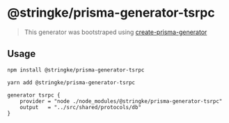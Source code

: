 # @stringke/prisma-generator-tsrpc

> This generator was bootstraped
> using [create-prisma-generator](https://github.com/YassinEldeeb/create-prisma-generator)

## Usage

```sh
npm install @stringke/prisma-generator-tsrpc
```

```sh
yarn add @stringke/prisma-generator-tsrpc
```

```prisma
generator tsrpc {
    provider = "node ./node_modules/@stringke/prisma-generator-tsrpc"
    output   = "../src/shared/protocols/db"
}
```

